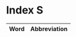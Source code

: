 
# Index S

| Word                            | Abbreviation |
|:--------------------------------|-------------:|

